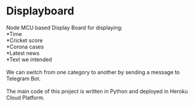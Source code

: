 # Displayboard
Node MCU based Display Board for displaying: 
</br>
*Time</br>
*Cricket score</br>
*Corona cases</br>
*Latest news </br>
*Text we intended</br>
</br>
We can switch from one category to another by sending a message to Telegram Bot.</br>
</br>
The main code of this project is written in Python and deployed in Heroku Cloud Platform.

